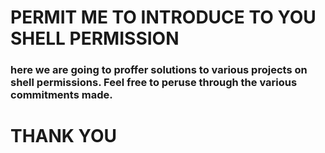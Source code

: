 # PERMIT ME TO INTRODUCE TO YOU SHELL PERMISSION


### here we are going to proffer solutions to various projects on shell permissions. Feel free to peruse through the various commitments made.


# THANK YOU
